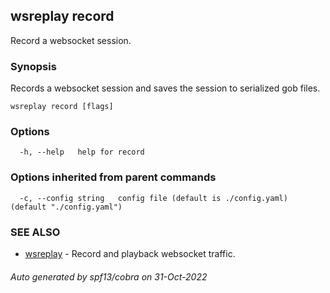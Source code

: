 ## wsreplay record

Record a websocket session.

### Synopsis

Records a websocket session and saves the session to serialized gob files.

```
wsreplay record [flags]
```

### Options

```
  -h, --help   help for record
```

### Options inherited from parent commands

```
  -c, --config string   config file (default is ./config.yaml) (default "./config.yaml")
```

### SEE ALSO

* [wsreplay](wsreplay.md)	 - Record and playback websocket traffic.

###### Auto generated by spf13/cobra on 31-Oct-2022
